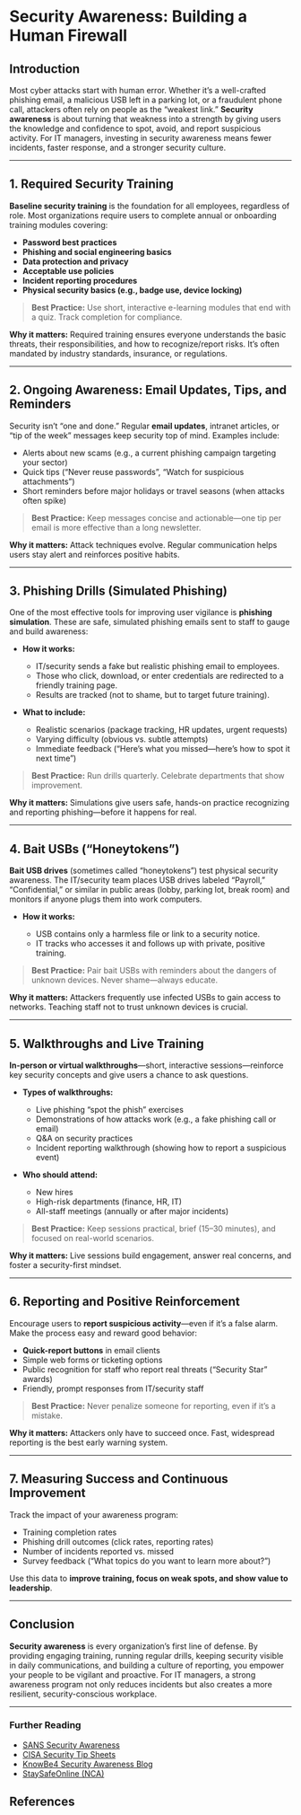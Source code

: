 # Security Awareness: Building a Human Firewall

## Introduction

Most cyber attacks start with human error. Whether it’s a well-crafted phishing email, a malicious USB left in a parking lot, or a fraudulent phone call, attackers often rely on people as the “weakest link.” **Security awareness** is about turning that weakness into a strength by giving users the knowledge and confidence to spot, avoid, and report suspicious activity. For IT managers, investing in security awareness means fewer incidents, faster response, and a stronger security culture.

---

## 1. Required Security Training

**Baseline security training** is the foundation for all employees, regardless of role. Most organizations require users to complete annual or onboarding training modules covering:

* **Password best practices**
* **Phishing and social engineering basics**
* **Data protection and privacy**
* **Acceptable use policies**
* **Incident reporting procedures**
* **Physical security basics (e.g., badge use, device locking)**

> **Best Practice:** Use short, interactive e-learning modules that end with a quiz. Track completion for compliance.

**Why it matters:**
Required training ensures everyone understands the basic threats, their responsibilities, and how to recognize/report risks. It’s often mandated by industry standards, insurance, or regulations.

---

## 2. Ongoing Awareness: Email Updates, Tips, and Reminders

Security isn’t “one and done.” Regular **email updates**, intranet articles, or “tip of the week” messages keep security top of mind. Examples include:

* Alerts about new scams (e.g., a current phishing campaign targeting your sector)
* Quick tips (“Never reuse passwords”, “Watch for suspicious attachments”)
* Short reminders before major holidays or travel seasons (when attacks often spike)

> **Best Practice:** Keep messages concise and actionable—one tip per email is more effective than a long newsletter.

**Why it matters:**
Attack techniques evolve. Regular communication helps users stay alert and reinforces positive habits.

---

## 3. Phishing Drills (Simulated Phishing)

One of the most effective tools for improving user vigilance is **phishing simulation**. These are safe, simulated phishing emails sent to staff to gauge and build awareness:

* **How it works:**

  * IT/security sends a fake but realistic phishing email to employees.
  * Those who click, download, or enter credentials are redirected to a friendly training page.
  * Results are tracked (not to shame, but to target future training).

* **What to include:**

  * Realistic scenarios (package tracking, HR updates, urgent requests)
  * Varying difficulty (obvious vs. subtle attempts)
  * Immediate feedback (“Here’s what you missed—here’s how to spot it next time”)

> **Best Practice:** Run drills quarterly. Celebrate departments that show improvement.

**Why it matters:**
Simulations give users safe, hands-on practice recognizing and reporting phishing—before it happens for real.

---

## 4. Bait USBs (“Honeytokens”)

**Bait USB drives** (sometimes called “honeytokens”) test physical security awareness. The IT/security team places USB drives labeled “Payroll,” “Confidential,” or similar in public areas (lobby, parking lot, break room) and monitors if anyone plugs them into work computers.

* **How it works:**

  * USB contains only a harmless file or link to a security notice.
  * IT tracks who accesses it and follows up with private, positive training.

> **Best Practice:** Pair bait USBs with reminders about the dangers of unknown devices. Never shame—always educate.

**Why it matters:**
Attackers frequently use infected USBs to gain access to networks. Teaching staff not to trust unknown devices is crucial.

---

## 5. Walkthroughs and Live Training

**In-person or virtual walkthroughs**—short, interactive sessions—reinforce key security concepts and give users a chance to ask questions.

* **Types of walkthroughs:**

  * Live phishing “spot the phish” exercises
  * Demonstrations of how attacks work (e.g., a fake phishing call or email)
  * Q\&A on security practices
  * Incident reporting walkthrough (showing how to report a suspicious event)

* **Who should attend:**

  * New hires
  * High-risk departments (finance, HR, IT)
  * All-staff meetings (annually or after major incidents)

> **Best Practice:** Keep sessions practical, brief (15–30 minutes), and focused on real-world scenarios.

**Why it matters:**
Live sessions build engagement, answer real concerns, and foster a security-first mindset.

---

## 6. Reporting and Positive Reinforcement

Encourage users to **report suspicious activity**—even if it’s a false alarm. Make the process easy and reward good behavior:

* **Quick-report buttons** in email clients
* Simple web forms or ticketing options
* Public recognition for staff who report real threats (“Security Star” awards)
* Friendly, prompt responses from IT/security staff

> **Best Practice:** Never penalize someone for reporting, even if it’s a mistake.

**Why it matters:**
Attackers only have to succeed once. Fast, widespread reporting is the best early warning system.

---

## 7. Measuring Success and Continuous Improvement

Track the impact of your awareness program:

* Training completion rates
* Phishing drill outcomes (click rates, reporting rates)
* Number of incidents reported vs. missed
* Survey feedback (“What topics do you want to learn more about?”)

Use this data to **improve training, focus on weak spots, and show value to leadership**.

---

## Conclusion

**Security awareness** is every organization’s first line of defense. By providing engaging training, running regular drills, keeping security visible in daily communications, and building a culture of reporting, you empower your people to be vigilant and proactive. For IT managers, a strong awareness program not only reduces incidents but also creates a more resilient, security-conscious workplace.

---

### Further Reading

* [SANS Security Awareness](https://www.sans.org/security-awareness-training/)
* [CISA Security Tip Sheets](https://www.cisa.gov/resources-tools/resources/cybersecurity-tips)
* [KnowBe4 Security Awareness Blog](https://blog.knowbe4.com/)
* [StaySafeOnline (NCA)](https://staysafeonline.org/)

## References
